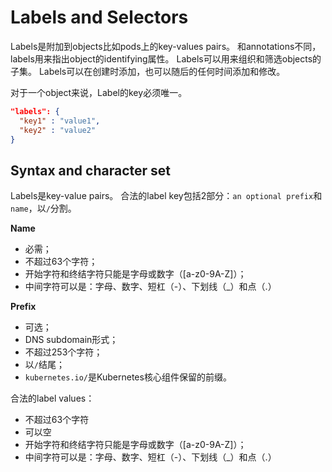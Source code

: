 # Labels and Selectors
Labels是附加到objects比如pods上的key-values pairs。
和annotations不同，labels用来指出object的identifying属性。
Labels可以用来组织和筛选objects的子集。
Labels可以在创建时添加，也可以随后的任何时间添加和修改。

对于一个object来说，Label的key必须唯一。

```json
"labels": {
  "key1" : "value1",
  "key2" : "value2"
}
```

## Syntax and character set
Labels是key-value pairs。
合法的label key包括2部分：`an optional prefix`和`name`，以`/`分割。

**Name**
* 必需；
* 不超过63个字符；
* 开始字符和终结字符只能是字母或数字（[a-z0-9A-Z]）；
* 中间字符可以是：字母、数字、短杠（-）、下划线（_）和点（.）

**Prefix**
* 可选；
* DNS subdomain形式；
* 不超过253个字符；
* 以`/`结尾；
* `kubernetes.io/`是Kubernetes核心组件保留的前缀。

合法的label values：
* 不超过63个字符
* 可以空
* 开始字符和终结字符只能是字母或数字（[a-z0-9A-Z]）；
* 中间字符可以是：字母、数字、短杠（-）、下划线（_）和点（.）





